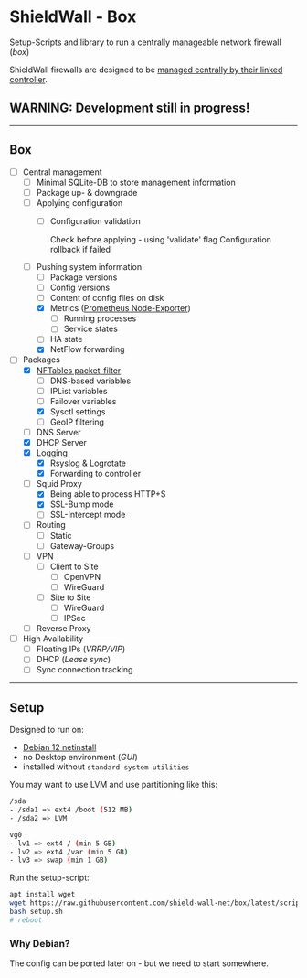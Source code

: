# ShieldWall - Box

Setup-Scripts and library to run a centrally manageable network firewall (*box*)

ShieldWall firewalls are designed to be [managed centrally by their linked controller](https://github.com/shield-wall-net/controller).

## WARNING: Development still in progress!

----

## Box

- [ ] Central management
  - [ ] Minimal SQLite-DB to store management information
  - [ ] Package up- & downgrade
  - [ ] Applying configuration
    - [ ] Configuration validation

       Check before applying - using 'validate' flag
       Configuration rollback if failed

  - [ ] Pushing system information
    - [ ] Package versions
    - [ ] Config versions
    - [ ] Content of config files on disk
    - [x] Metrics ([Prometheus Node-Exporter](https://prometheus.io/docs/guides/node-exporter/))
      - [ ] Running processes
      - [ ] Service states
    - [ ] HA state
    - [x] NetFlow forwarding

- [ ] Packages
  - [x] [NFTables packet-filter](https://wiki.nftables.org/wiki-nftables/index.php/What_is_nftables%3F)
    - [ ] DNS-based variables
    - [ ] IPList variables
    - [ ] Failover variables
    - [x] Sysctl settings
    - [ ] GeoIP filtering
  - [ ] DNS Server
  - [x] DHCP Server
  - [x] Logging
    - [x] Rsyslog & Logrotate
    - [x] Forwarding to controller
  - [ ] Squid Proxy
    - [x] Being able to process HTTP+S
    - [x] SSL-Bump mode
    - [ ] SSL-Intercept mode
  - [ ] Routing
    - [ ] Static
    - [ ] Gateway-Groups
  - [ ] VPN
    - [ ] Client to Site
      - [ ] OpenVPN
      - [ ] WireGuard
    - [ ] Site to Site
      - [ ] WireGuard
      - [ ] IPSec
  - [ ] Reverse Proxy

- [ ] High Availability
  - [ ] Floating IPs (*VRRP/VIP*)
  - [ ] DHCP (*Lease sync*)
  - [ ] Sync connection tracking

----

## Setup

Designed to run on:
* [Debian 12 netinstall](https://www.debian.org/CD/netinst/)
* no Desktop environment (*GUI*)
* installed without `standard system utilities`

You may want to use LVM and use partitioning like this:

```bash
/sda
- /sda1 => ext4 /boot (512 MB)
- /sda2 => LVM

vg0
- lv1 => ext4 / (min 5 GB)
- lv2 => ext4 /var (min 5 GB)
- lv3 => swap (min 1 GB)
```

Run the setup-script:

```bash
apt install wget
wget https://raw.githubusercontent.com/shield-wall-net/box/latest/scripts/setup.sh
bash setup.sh
# reboot
```

### Why Debian?

The config can be ported later on - but we need to start somewhere.
